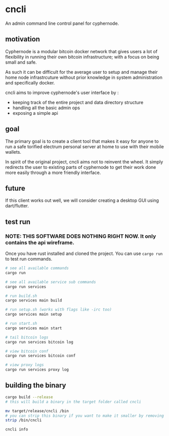 # cncli

An admin command line control panel for cyphernode.

## motivation

Cyphernode is a modular bitcoin docker network that gives users a lot of flexibility in running their own bitcoin infrastructure; with a focus on being small and safe. 

As such it can be difficult for the average user to setup and manage their home node infrastrcuture without prior knowledge in system administration and specifically docker.

cncli aims to improve cyphernode's user interface by :

- keeping track of the entire project and data directory structure
- handling all the basic admin ops
- exposing a simple api

## goal

The primary goal is to create a client tool that makes it easy for anyone to run a safe torified electrum personal server at home to use with their mobile wallets.

In spirit of the original project, cncli aims not to reinvent the wheel. It simply redirects the user to existing parts of cyphernode to get their work done more easily through a more friendly interface.

## future

If this client works out well, we will consider creating a desktop GUI using dart/flutter.

## test run

### NOTE: THIS SOFTWARE DOES NOTHING RIGHT NOW. It only contains the api wireframe.

Once you have rust installed and cloned the project. You can use `cargo run` to test run commands.

```bash
# see all available commands
cargo run

# see all available service sub commands
cargo run services

# run build.sh
cargo services main build

# run setup.sh (works with flags like -irc too)
cargo services main setup

# run start.sh
cargo services main start

# tail bitcoin logs
cargo run services bitcoin log

# view bitcoin conf
cargo run services bitcoin conf

# view proxy logs
cargo run services proxy log
```

## building the binary

```bash
cargo build --release
# this will build a binary in the target folder called cncli

mv target/release/cncli /bin
# you can strip this binary if you want to make it smaller by removing debug symbols etc.
strip /bin/cncli

cncli info
```



